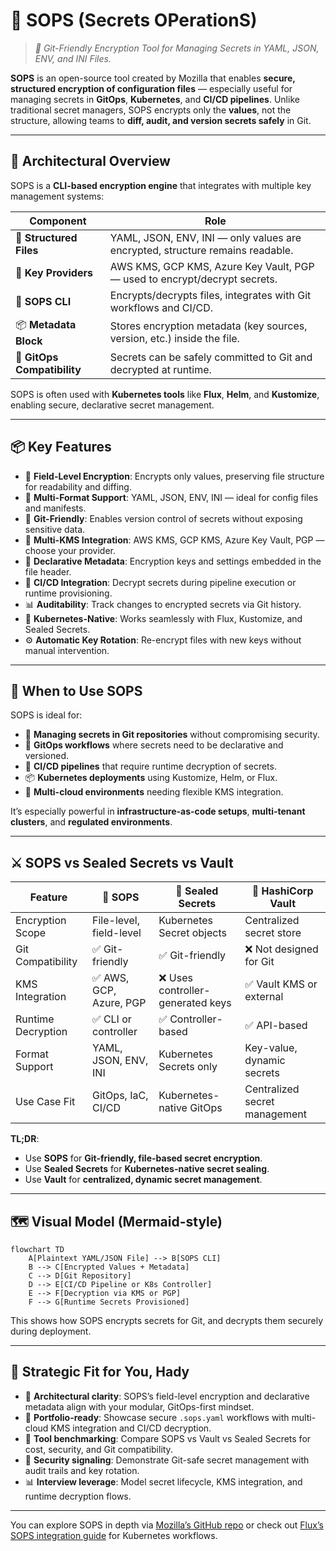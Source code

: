 # 🔐 SOPS (Secrets OPerationS)

> _📖 Git-Friendly Encryption Tool for Managing Secrets in YAML, JSON, ENV, and INI Files._

**SOPS** is an open-source tool created by Mozilla that enables **secure, structured encryption of configuration files** — especially useful for managing secrets in **GitOps**, **Kubernetes**, and **CI/CD pipelines**. Unlike traditional secret managers, SOPS encrypts only the **values**, not the structure, allowing teams to **diff, audit, and version secrets safely** in Git.

---

## 🧠 Architectural Overview

SOPS is a **CLI-based encryption engine** that integrates with multiple key management systems:

| Component                   | Role                                                                          |
| --------------------------- | ----------------------------------------------------------------------------- |
| 📄 **Structured Files**     | YAML, JSON, ENV, INI — only values are encrypted, structure remains readable. |
| 🔐 **Key Providers**        | AWS KMS, GCP KMS, Azure Key Vault, PGP — used to encrypt/decrypt secrets.     |
| 🧰 **SOPS CLI**             | Encrypts/decrypts files, integrates with Git workflows and CI/CD.             |
| 📦 **Metadata Block**       | Stores encryption metadata (key sources, version, etc.) inside the file.      |
| 🔁 **GitOps Compatibility** | Secrets can be safely committed to Git and decrypted at runtime.              |

SOPS is often used with **Kubernetes tools** like **Flux**, **Helm**, and **Kustomize**, enabling secure, declarative secret management.

---

## 📦 Key Features

- 🔐 **Field-Level Encryption**: Encrypts only values, preserving file structure for readability and diffing.
- 🧬 **Multi-Format Support**: YAML, JSON, ENV, INI — ideal for config files and manifests.
- 🔁 **Git-Friendly**: Enables version control of secrets without exposing sensitive data.
- 🧰 **Multi-KMS Integration**: AWS KMS, GCP KMS, Azure Key Vault, PGP — choose your provider.
- 📜 **Declarative Metadata**: Encryption keys and settings embedded in the file header.
- 🧪 **CI/CD Integration**: Decrypt secrets during pipeline execution or runtime provisioning.
- 📊 **Auditability**: Track changes to encrypted secrets via Git history.
- 🧩 **Kubernetes-Native**: Works seamlessly with Flux, Kustomize, and Sealed Secrets.
- ⚙️ **Automatic Key Rotation**: Re-encrypt files with new keys without manual intervention.

---

## 🚀 When to Use SOPS

SOPS is ideal for:

- 🔐 **Managing secrets in Git repositories** without compromising security.
- 🧰 **GitOps workflows** where secrets need to be declarative and versioned.
- 🧪 **CI/CD pipelines** that require runtime decryption of secrets.
- 📦 **Kubernetes deployments** using Kustomize, Helm, or Flux.
- 🧠 **Multi-cloud environments** needing flexible KMS integration.

It’s especially powerful in **infrastructure-as-code setups**, **multi-tenant clusters**, and **regulated environments**.

---

## ⚔️ SOPS vs Sealed Secrets vs Vault

| Feature            | 🔐 **SOPS**             | 🧊 **Sealed Secrets**             | 🏰 **HashiCorp Vault**        |
| ------------------ | ----------------------- | --------------------------------- | ----------------------------- |
| Encryption Scope   | File-level, field-level | Kubernetes Secret objects         | Centralized secret store      |
| Git Compatibility  | ✅ Git-friendly         | ✅ Git-friendly                   | ❌ Not designed for Git       |
| KMS Integration    | ✅ AWS, GCP, Azure, PGP | ❌ Uses controller-generated keys | ✅ Vault KMS or external      |
| Runtime Decryption | ✅ CLI or controller    | ✅ Controller-based               | ✅ API-based                  |
| Format Support     | YAML, JSON, ENV, INI    | Kubernetes Secrets only           | Key-value, dynamic secrets    |
| Use Case Fit       | GitOps, IaC, CI/CD      | Kubernetes-native GitOps          | Centralized secret management |

**TL;DR**:

- Use **SOPS** for **Git-friendly, file-based secret encryption**.
- Use **Sealed Secrets** for **Kubernetes-native secret sealing**.
- Use **Vault** for **centralized, dynamic secret management**.

---

## 🗺️ Visual Model (Mermaid-style)

```mermaid
flowchart TD
    A[Plaintext YAML/JSON File] --> B[SOPS CLI]
    B --> C[Encrypted Values + Metadata]
    C --> D[Git Repository]
    D --> E[CI/CD Pipeline or K8s Controller]
    E --> F[Decryption via KMS or PGP]
    F --> G[Runtime Secrets Provisioned]
```

This shows how SOPS encrypts secrets for Git, and decrypts them securely during deployment.

---

## 🧩 Strategic Fit for You, Hady

- 🧠 **Architectural clarity**: SOPS’s field-level encryption and declarative metadata align with your modular, GitOps-first mindset.
- 📁 **Portfolio-ready**: Showcase secure `.sops.yaml` workflows with multi-cloud KMS integration and CI/CD decryption.
- 🧪 **Tool benchmarking**: Compare SOPS vs Vault vs Sealed Secrets for cost, security, and Git compatibility.
- 🔐 **Security signaling**: Demonstrate Git-safe secret management with audit trails and key rotation.
- 📊 **Interview leverage**: Model secret lifecycle, KMS integration, and runtime decryption flows.

---

You can explore SOPS in depth via [Mozilla’s GitHub repo](https://github.com/mozilla/sops) or check out [Flux’s SOPS integration guide](https://fluxcd.io/flux/guides/mozilla-sops/) for Kubernetes workflows.
